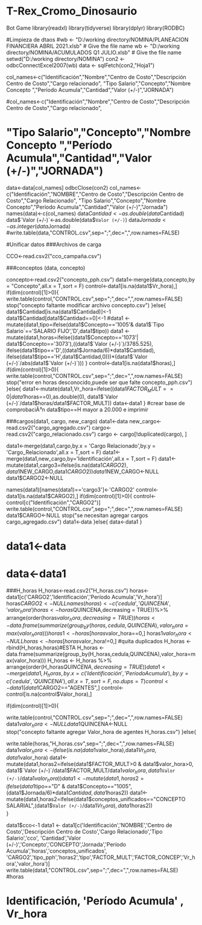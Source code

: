 # T-Rex_Cromo_Dinosaurio
Bot Game
library(readxl)
library(tidyverse)
library(dplyr)
library(RODBC)

#Limpieza de dtaos
#wb <- "D:/working directory/NOMINA/PLANEACION FINANCIERA ABRIL 2021.xlsb" # Give the file name
wb <- "D:/working directory/NOMINA/ACUMULADOS Q1 JULIO.xlsb" # Give the file name
setwd("D:/working directory/NOMINA")
con2 <- odbcConnectExcel2007(wb)
data <- sqlFetch(con2,"Hoja1")

col_names<-c("Identificación","Nombre","Centro de Costo","Descripción Centro de Costo","Cargo relacionado",
             "Tipo Salario","Concepto","Nombre Concepto ","Período Acumula","Cantidad","Valor (+/-)","JORNADA")

#col_names<-c("Identificación","Nombre","Centro de Costo","Descripción Centro de Costo","Cargo relacionado",
#             "Tipo Salario","Concepto","Nombre Concepto ","Período Acumula","Cantidad","Valor (+/-)","JORNADA")


data<-data[col_names]
odbcClose(con2)
col_names<-c("Identificación","NOMBRE","Centro de Costo","Descripción Centro de Costo","Cargo Relacionado",
             "Tipo Salario","Concepto","Nombre Concepto","Período Acumula","Cantidad","Valor (+/-)","Jornada")
names(data)<-c(col_names)
data$Cantidad<-as.double(data$Cantidad)
data$`Valor (+/-)`<-as.double(data$`Valor (+/-)`)
data$Jornada<-as.integer(data$Jornada)
#write.table(data,"CONTROL.csv",sep=";",dec=",",row.names=FALSE)

#Unificar datos
###Archivos de carga

CCO<-read.csv2("cco_campaña.csv")




###conceptos (data, concepto)

concepto<-read.csv2("concepto_pph.csv")
data1<-merge(data,concepto,by = "Concepto",all.x = T,sort = F)
control<-data1[is.na(data1$Vr_hora),]
if(dim(control)[1]>0){
  write.table(control,"CONTROL.csv",sep=";",dec=",",row.names=FALSE)
  stop("concepto faltante modificar archivo concepto.csv")
}else{
data1$Cantidad[is.na(data1$Cantidad)]<-1
data1$Cantidad[data1$Cantidad==0]<-1
#data1 <- mutate(data1,tipo=ifelse(data1$Concepto=='1005'& data1$`Tipo Salario`=='SALARIO FIJO','D',data1$tipo))
data1 <- mutate(data1,horas=ifelse((data1$Concepto=='1073'| data1$Concepto=='3073'),((data1$`Valor (+/-)`)/3785.525),
                    ifelse(data1$tipo=='D',((data1$Jornada/6)*data1$Cantidad),
                           ifelse(data1$tipo=='H',data1$Cantidad,0)))*(data1$`Valor (+/-)`/abs(data1$`Valor (+/-)`)))
}
control<-data1[is.na(data1$horas),]
if(dim(control)[1]>0){
  write.table(control,"CONTROL.csv",sep=";",dec=",",row.names=FALSE)
  stop("error en horas desconocido,puede ser que falte concepto_pph.csv")
}else{
  data1<-mutate(data1,Vr_hora=ifelse((data1$FACTOR_MULT==0|data1$horas==0),as.double(0),
                                     data1$`Valor (+/-)`/data1$horas/data1$FACTOR_MULT))
  data<-data1
}
#crear base de comprobaciÃ³n data$tipo==H mayor a 20.000 e imprimir


###cargos(data1, cargo, new_cargo) data1<-data
new_cargo<-read.csv2("cargo_agregado.csv")
cargo<-read.csv2("cargo_relacionado.csv")
cargo <- cargo[!duplicated(cargo), ]

data1<-merge(data1,cargo,by.x = 'Cargo Relacionado',by.y = 'Cargo_Relacionado',all.x = T,sort = F)
data1<-merge(data1,new_cargo,by='Identificación',all.x = T,sort = F)
data1<-mutate(data1,cargo3=ifelse(is.na(data1$CARGO2),data1$NEW_CARGO,data1$CARGO2))
data1$NEW_CARGO<-NULL
data1$CARGO2<-NULL

names(data1)[names(data1)=='cargo3']<-'CARGO2'
control<-data1[is.na(data1$CARGO2),]
if(dim(control)[1]>0){
  control<-control[c("Identificación","CARGO2")]
  write.table(control,"CONTROL.csv",sep=";",dec=",",row.names=FALSE)
  data1$CARGO<-NULL
  stop("se necesitan agregar cargos cargo_agregado.csv")
  data1<-data
}else{
  data<-data1
}

#   data1<-data
#   data<-data1    
###H_horas
H_horas<-read.csv2("H_horas.csv")
horas<-data1[c('CARGO2','Identificación','Período Acumula','Vr_hora')]
horas$CARGO2<-NULL
names(horas)<-c('cedula','QUINCENA','valor_hora')
horas <- horas %>% arrange(order(horas$QUINCENA,decreasing = TRUE))%>% arrange(order(horas$valor_hora,decreasing = TRUE))
horas <- data.frame(summarize(group_by(horas,cedula,QUINCENA),valor_hora=max(valor_hora)))
horas1<-horas[horas$valor_hora==0,]
horas1$valor_hora<-NULL
horas<-horas[horas$valor_hora!=0,]
#quita duplicados
H_horas <-rbind(H_horas,horas)#ESTA
H_horas <- data.frame(summarize(group_by(H_horas,cedula,QUINCENA),valor_hora=max(valor_hora)))
H_horas <- H_horas %>% arrange(order(H_horas$QUINCENA,decreasing = TRUE))
data1<-merge(data1,H_horas,by.x = c('Identificación','Período Acumula'),by.y = c('cedula','QUINCENA'),all.x = T,sort = F,no.dups = T)
control <- data1[data1$CARGO2=="AGENTES",]
control<-control[is.na(control$Valor_hora),]

if(dim(control)[1]>0){
  
  write.table(control,"CONTROL.csv",sep=";",dec=",",row.names=FALSE)
  data1$valor_hora<-NULL
  data1$QUINCENA<-NULL  
  stop("concepto faltante agregar Valor_hora de agentes H_horas.csv")
}else{
  
  write.table(horas,"H_horas.csv",sep=";",dec=",",row.names=FALSE)
  data1$valor_hora<-ifelse(is.na(data1$valor_hora),data1$Vr_hora,data1$valor_hora)
  data1<-mutate(data1,horas2=ifelse(data1$FACTOR_MULT>0 & data1$valor_hora>0,
                                    data1$`Valor (+/-)`/data1$FACTOR_MULT/data1$valor_hora,
                                    data1$`Valor (+/-)`/data1$valor_hora))
  data1<-mutate(data1,horas2=ifelse(data1$tipo=="D" & data1$Concepto=="1005",(data1$Jornada/6)*data1$Cantidad,data1$horas2))
  data1<-mutate(data1,horas2=ifelse(data1$conceptos_unificados=="CONCEPTO SALARIAL",(data1$`Valor (+/-)`/data1$Vr_hora),data1$horas2))                                  
}



data1$cco<-1
data1 <- data1[c('Identificación','NOMBRE','Centro de Costo','Descripción Centro de Costo','Cargo Relacionado','Tipo Salario','cco',
                 'Cantidad','Valor (+/-)','Concepto','CONCEPTO','Jornada','Período Acumula','horas','conceptos_unificados',
                 'CARGO2','tipo_pph','horas2','tipo','FACTOR_MULT','FACTOR_CONCEP','Vr_hora','valor_hora')]
write.table(data1,"CONTROL.csv",sep=";",dec=",",row.names=FALSE)
#horas
# Identificación, 'Período Acumula' , Vr_hora

